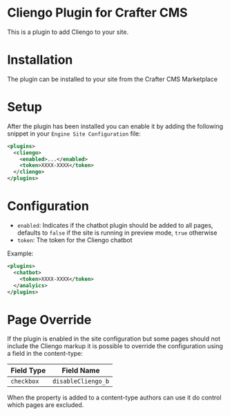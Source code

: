 # Cliengo Plugin for Crafter CMS

This is a plugin to add Cliengo to your site.

# Installation

The plugin can be installed to your site from the Crafter CMS Marketplace

# Setup

After the plugin has been installed you can enable it by adding the following snippet in your
`Engine Site Configuration` file:

```xml
<plugins>
  <cliengo>
    <enabled>...</enabled>
    <token>XXXX-XXXX</token>
  </cliengo>
</plugins>
```

# Configuration

- `enabled`: Indicates if the chatbot plugin should be added to all pages, defaults to `false` if the site is running
  in preview mode, `true` otherwise
- `token`: The token for the Cliengo chatbot

Example:

```xml
<plugins>
  <chatbot>
    <token>XXXX-XXXX</token>
  </analyics>
</plugins>
```

# Page Override

If the plugin is enabled in the site configuration but some pages should not include the Cliengo markup it is possible
to override the configuration using a field in the content-type:

| Field Type |  Field Name        |
|------------|--------------------|
| `checkbox` | `disableCliengo_b` |

When the property is added to a content-type authors can use it do control which pages are excluded.
